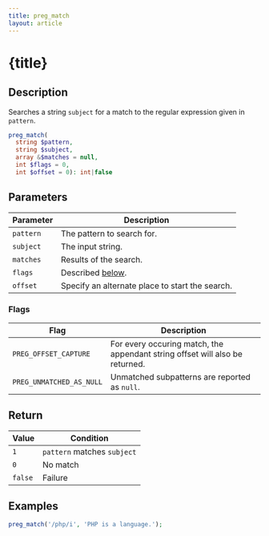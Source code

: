 ```yaml
---
title: preg_match
layout: article
---
```


<script context="module">
  export function load() {
    return {
      stuff: {
        title: 'preg_match - PHP'
      }
    };
  }
</script>

# {title}

## Description

Searches a string `subject` for a match to the regular expression given in `pattern`.

```php
preg_match(
  string $pattern,
  string $subject,
  array &$matches = null,
  int $flags = 0,
  int $offset = 0): int|false
```

## Parameters

| Parameter | Description                                     |
| --------- | ----------------------------------------------- |
| `pattern` | The pattern to search for.                      |
| `subject` | The input string.                               |
| `matches` | Results of the search.                          |
| `flags`   | Described [below](#flags).                      |
| `offset`  | Specify an alternate place to start the search. |

### Flags

| Flag                     | Description                                                                  |
| ------------------------ | ---------------------------------------------------------------------------- |
| `PREG_OFFSET_CAPTURE`    | For every occuring match, the appendant string offset will also be returned. |
| `PREG_UNMATCHED_AS_NULL` | Unmatched subpatterns are reported as `null`.                                |

## Return

| Value   | Condition                   |
| ------- | --------------------------- |
| `1`     | `pattern` matches `subject` |
| `0`     | No match                    |
| `false` | Failure                     |

## Examples

```php
preg_match('/php/i', 'PHP is a language.');
```

